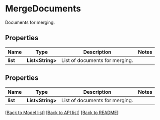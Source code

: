 
# MergeDocuments
Documents for merging.

## Properties
Name | Type | Description | Notes
------------ | ------------- | ------------- | -------------
**list** | **List&lt;String&gt;** | List of documents for merging. | 


## Properties
Name | Type | Description | Notes
------------ | ------------- | ------------- | -------------
**list** | **List&lt;String&gt;** | List of documents for merging. | 

[[Back to Model list]](../../README.md#documentation-for-models) [[Back to API list]](../../README.md#documentation-for-api-endpoints) [[Back to README]](../../README.md)


